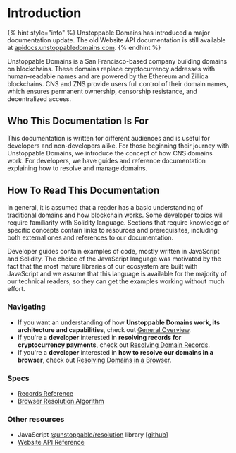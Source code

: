 # Introduction

{% hint style="info" %}
Unstoppable Domains has introduced a major documentation update. The old Website API documentation is still available at [apidocs.unstoppabledomains.com](https://apidocs.unstoppabledomains.com/).
{% endhint %}

Unstoppable Domains is a San Francisco-based company building domains on blockchains. These domains replace cryptocurrency addresses with human-readable names and are powered by the Ethereum and Zilliqa blockchains. CNS and ZNS provide users full control of their domain names, which ensures permanent ownership, censorship resistance, and decentralized access.

## Who This Documentation Is For

This documentation is written for different audiences and is useful for developers and non-developers alike. For those beginning their journey with Unstoppable Domains, we introduce the concept of how CNS domains work. For developers, we have guides and reference documentation explaining how to resolve and manage domains.

## How To Read This Documentation

In general, it is assumed that a reader has a basic understanding of traditional domains and how blockchain works. Some developer topics will require familiarity with Solidity language. Sections that require knowledge of specific concepts contain links to resources and prerequisites, including both external ones and references to our documentation.

Developer guides contain examples of code, mostly written in JavaScript and Solidity. The choice of the JavaScript language was motivated by the fact that the most mature libraries of our ecosystem are built with JavaScript and we assume that this language is available for the majority of our technical readers, so they can get the examples working without much effort.

### Navigating

* If you want an understanding of how **Unstoppable Domains work, its architecture and capabilities**, check out [General Overview](domain-registry-essentials/architecture-overview.md).
* If you're a **developer** interested in **resolving records for cryptocurrency payments**, check out [Resolving Domain Records](domain-registry-essentials/resolving-domain-records.md).
* If you're a **developer** interested in **how to resolve our domains in a browser**, check out [Resolving Domains in a Browser](browser-resolution/resolving-domains-in-a-browser.md).

### Specs

* [Records Reference](domain-registry-essentials/reference.md)
* [Browser Resolution Algorithm](browser-resolution/browser-resolution-algorithm.md)

### Other resources

* JavaScript [@unstoppable/resolution](https://www.npmjs.com/package/@unstoppabledomains/resolution) library \[[github](https://github.com/unstoppabledomains/resolution)\]
* [Website API Reference](https://apidocs.unstoppabledomains.com/)


